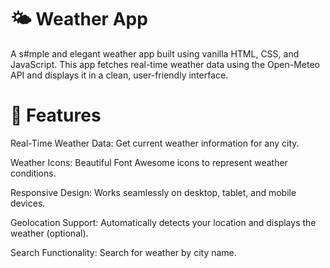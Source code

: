 # 🌤️ Weather App
A s#mple and elegant weather app built using vanilla HTML, CSS, and JavaScript. This app fetches real-time weather data using the Open-Meteo API and displays it in a clean, user-friendly interface.

# 🚀 Features
Real-Time Weather Data: Get current weather information for any city.

Weather Icons: Beautiful Font Awesome icons to represent weather conditions.

Responsive Design: Works seamlessly on desktop, tablet, and mobile devices.

Geolocation Support: Automatically detects your location and displays the weather (optional).

Search Functionality: Search for weather by city name.
